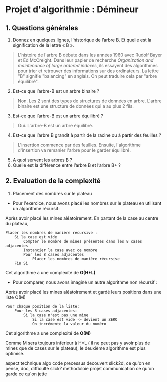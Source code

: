 # Projet d'algorithmie : Démineur
## 1. Questions générales
1. Donnez en quelques lignes, l’historique de l’arbre B. Et quelle est la signification de la lettre « B ».
> L'histoire de l'arbre B débute dans les années 1960 avec Rudolf Bayer et Ed McCreight. Dans leur papier de recherche *Organization and maintenance of large ordered indexes*, ils essayent des algorithmes pour trier et retrouver des informations sur des ordinateurs. La lettre "B" signifie "balancing" en anglais. On peut traduire cela par "arbre équilibré".

2. Est-ce que l’arbre-B est un arbre binaire ?
> Non. Les 2 sont des types de structures de données en arbre. L'arbre binaire est une structure de données qui a au plus 2 fils. 
3. Est-ce que l’arbre-B est un arbre équilibré ?
> Oui. L'arbre-B est un arbre équilibré.
4. Est-ce que l’arbre B grandit à partir de la racine ou à partir des feuilles ?
> L'insertion commence par des feuilles. Ensuite, l'algorithme d'insertion va remanier l'arbre pour le garder équilibré.
5. A quoi servent les arbres B ?
6. Quelle est la différence entre l’arbre B et l’arbre B+ ?

## 2. Evaluation de la complexité
1. Placement des nombres sur le plateau
- Pour l'exercice, nous avons placé les nombres sur le plateau en utilisant un algorithme récursif:

Après avoir placé les mines aléatoirement. En partant de la case au centre du plateau,
```
Placer les nombres de manière récursive :
    Si la case est vide
        Compter le nombre de mines présentes dans les 8 cases adjacentes
        Instancier la case avec ce nombre
        Pour les 8 cases adjacentes
            Placer les nombres de manière récursive
    Fin Si
```
Cet algorithme a une complexité de **O(H*L)**

- Pour comparer, nous avons imaginé un autre algorithme non récursif :

Après avoir placé les mines aléatoirement et gardé leurs positions dans une liste O(M)
```
Pour chaque position de la liste:
    Pour les 8 cases adjacentes:
        Si la case n'est pas une mine
            Si la case est vide -> devient un ZERO
            On incrémente la valeur du numéro
```
Cet algorithme a une complexité de **O(M)**

Comme M sera toujours inferieur à H*L ( il ne peut pas y avoir plus de mines que de cases sur le plateau), le deuxième algorithme est plus optimisé.

aspect technique
    algo
    code
    precessus decouvert slick2d, ce qu'on en pense, doc, difficulté slick?
methodoloie projet
    communication
    ce qu'on garde
    ce qu'on jette


